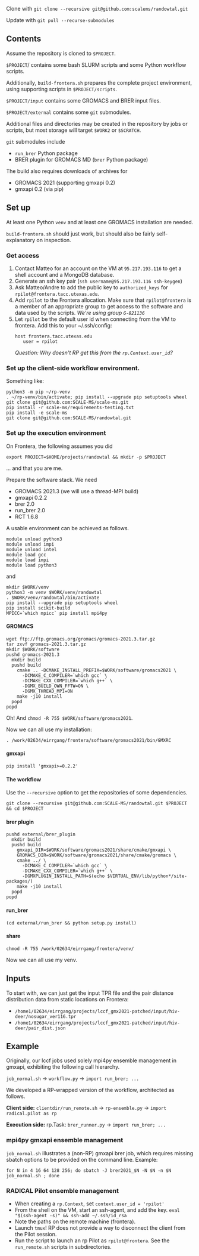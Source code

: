 
Clone with `git clone --recursive git@github.com:scalems/randowtal.git`

Update with `git pull --recurse-submodules`

## Contents

Assume the repository is cloned to `$PROJECT`.

`$PROJECT`/ contains some bash SLURM scripts and some Python workflow scripts.

Additionally, `build-frontera.sh` prepares the complete project environment, using supporting scripts in `$PROJECT/scripts`.

`$PROJECT/input` contains some GROMACS and BRER input files.

`$PROJECT/external` contains some `git` submodules.

Additional files and directories may be created in the repository by jobs or scripts, but most storage will target `$WORK2` or `$SCRATCH`.

`git` submodules include
* `run_brer` Python package
* BRER plugin for GROMACS MD (`brer` Python package)

The build also requires downloads of archives for
* GROMACS 2021 (supporting gmxapi 0.2)
* gmxapi 0.2 (via pip)

## Set up

At least one Python `venv` and at least one GROMACS installation are needed.

`build-frontera.sh` should just work, but should also be fairly self-explanatory on inspection.

### Get access

1. Contact Matteo for an account on the VM at `95.217.193.116` to get a shell account and a MongoDB database.
1. Generate an ssh key pair (`ssh username@95.217.193.116 ssh-keygen`)
1. Ask Matteo/Andre to add the public key to `authorized_keys` for `rpilot@frontera.tacc.utexas.edu`.
1. Add `rpilot` to the Frontera allocation. Make sure that `rpilot@frontera` is a member of an appropriate group to get access to the software and data used by the scripts. *We're using group `G-821136`*
1. Let `rpilot` be the default user id when connecting from the VM to frontera. Add this to your ~/.ssh/config:
    ```
    host frontera.tacc.utexas.edu
       user = rpilot
    ```
    *Question: Why doesn't RP get this from the `rp.Context.user_id`?*

### Set up the client-side workflow environment.
Something like:
```
python3 -m pip ~/rp-venv
. ~/rp-venv/bin/activate; pip install --upgrade pip setuptools wheel
git clone git@github.com:SCALE-MS/scale-ms.git
pip install -r scale-ms/requirements-testing.txt
pip install -e scale-ms
git clone git@github.com:SCALE-MS/randowtal.git
```

### Set up the execution environment

On Frontera, the following assumes you did 
```
export PROJECT=$HOME/projects/randowtal && mkdir -p $PROJECT
```
... and that you are me.

Prepare the software stack. We need
* GROMACS 2021.3 (we will use a thread-MPI build)
* gmxapi 0.2.2
* brer 2.0
* run_brer 2.0
* RCT 1.6.8

A usable environment can be achieved as follows.

```
module unload python3
module unload impi
module unload intel
module load gcc
module load impi
module load python3
```

and

```
mkdir $WORK/venv
python3 -m venv $WORK/venv/randowtal
. $WORK/venv/randowtal/bin/activate
pip install --upgrade pip setuptools wheel
pip install scikit-build
MPICC=`which mpicc` pip install mpi4py
```

#### GROMACS

```
wget ftp://ftp.gromacs.org/gromacs/gromacs-2021.3.tar.gz
tar zxvf gromacs-2021.3.tar.gz
mkdir $WORK/software
pushd gromacs-2021.3
  mkdir build
  pushd build
    cmake .. -DCMAKE_INSTALL_PREFIX=$WORK/software/gromacs2021 \
      -DCMAKE_C_COMPILER=`which gcc` \
      -DCMAKE_CXX_COMPILER=`which g++` \
      -DGMX_BUILD_OWN_FFTW=ON \
      -DGMX_THREAD_MPI=ON
    make -j10 install
  popd
popd
```

Oh! And `chmod -R 755 $WORK/software/gromacs2021`.

Now we can all use my installation:

    . /work/02634/eirrgang/frontera/software/gromacs2021/bin/GMXRC

#### gmxapi

`pip install 'gmxapi>=0.2.2'`

#### The workflow

Use the `--recursive` option to get the repositories of some dependencies.

`git clone --recursive git@github.com:SCALE-MS/randowtal.git $PROJECT && cd $PROJECT`


#### brer plugin

```shell
pushd external/brer_plugin
  mkdir build
  pushd build
    gmxapi_DIR=$WORK/software/gromacs2021/share/cmake/gmxapi \
    GROMACS_DIR=$WORK/software/gromacs2021/share/cmake/gromacs \
    cmake ../ \
      -DCMAKE_C_COMPILER=`which gcc` \
      -DCMAKE_CXX_COMPILER=`which g++` \
      -DGMXPLUGIN_INSTALL_PATH=$(echo $VIRTUAL_ENV/lib/python*/site-packages/)
    make -j10 install
  popd
popd
```

#### run_brer

`(cd external/run_brer && python setup.py install)`

#### share

`chmod -R 755 /work/02634/eirrgang/frontera/venv/`

Now we can all use my venv.

## Inputs

To start with, we can just get the input TPR file and the pair distance distribution data from static locations on Frontera:
* `/home1/02634/eirrgang/projects/lccf_gmx2021-patched/input/hiv-deer/nosugar_ver116.tpr`
* `/home1/02634/eirrgang/projects/lccf_gmx2021-patched/input/hiv-deer/pair_dist.json`

## Example

Originally, our lccf jobs used solely mpi4py ensemble management in gmxapi, exhibiting the following call hierarchy.

`job_normal.sh` -> `workflow.py` -> `import run_brer; ...`

We developed a RP-wrapped version of the workflow, architected as follows.

**Client side:** `clientdir/run_remote.sh` -> `rp-ensemble.py` -> `import radical.pilot as rp`

**Execution side:** rp.Task: `brer_runner.py` -> `import run_brer; ...`

### mpi4py gmxapi ensemble management

`job_normal.sh` illustrates a (non-RP) gmxapi brer job, which requires missing sbatch options to be provided on the command line.
Example:

    for N in 4 16 64 128 256; do sbatch -J brer2021_$N -N $N -n $N job_normal.sh ; done

### RADICAL Pilot ensemble management

* When creating a `rp.Context`, set `context.user_id = 'rpilot'`
* From the shell on the VM, start an ssh-agent, and add the key.
  `eval "$(ssh-agent -s)" && ssh-add ~/.ssh/id_rsa`
* Note the paths on the remote machine (frontera).
* Launch `tmux`! RP does not provide a way to disconnect the client from the Pilot session.
* Run the script to launch an rp Pilot as `rpilot@frontera`.
  See the `run_remote.sh` scripts in subdirectories.

